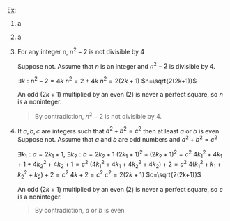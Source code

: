 <u>Ex</u>:

1. a
2. a
3. For any integer n, $n^2-2$ is not divisible by 4

   Suppose not. Assume that $n$ is an integer and $n^2-2$ is divisible by 4.

   $\exists k : n^2-2=4k$
   $n^2=2+4k$
   $n^2=2(2k+1)$
   $n=\sqrt{2(2k+1)}$

   An odd ($2k+1$) multiplied by an even (2) is never a perfect square, so $n$ is a noninteger.

   > By contradiction, $n^2-2$ is not divisible by 4.

4. If $a,b,c$ are integers such that $a^2+b^2=c^2$ then at least $a$ or $b$ is even.
   Suppose not. Assume that $a$ and $b$ are odd numbers and $a^2+b^2=c^2$

   $\exists k_1: a=2k_1+1$, $\exists k_2: b=2k_2+1$
   $(2k_1+1)^2+(2k_2+1)^2=c^2$
   ${4k_1}^2+4k_1+1+{4k_{2}}^2+4k_2+1=c^2$
   $({4k_1}^2+4k_1+{4k_{2}}^2+4k_2)+2=c^2$
   $4({k_1}^2+k_1+{k_{2}}^2+k_2)+2=c^2$
   $4k+2=c^2$
   $c^2=2(2k+1)$
   $c=\sqrt{2(2k+1)}$

   An odd ($2k+1$) multiplied by an even (2) is never a perfect square, so $c$ is a noninteger.

   > By contradiction, $a$ or $b$ is even
